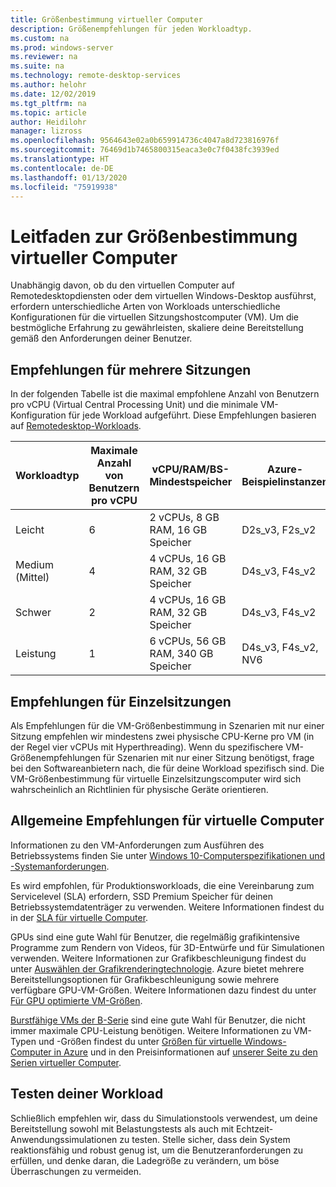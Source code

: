 ```yaml
---
title: Größenbestimmung virtueller Computer
description: Größenempfehlungen für jeden Workloadtyp.
ms.custom: na
ms.prod: windows-server
ms.reviewer: na
ms.suite: na
ms.technology: remote-desktop-services
ms.author: helohr
ms.date: 12/02/2019
ms.tgt_pltfrm: na
ms.topic: article
author: Heidilohr
manager: lizross
ms.openlocfilehash: 9564643e02a0b659914736c4047a8d723816976f
ms.sourcegitcommit: 76469d1b7465800315eaca3e0c7f0438fc3939ed
ms.translationtype: HT
ms.contentlocale: de-DE
ms.lasthandoff: 01/13/2020
ms.locfileid: "75919938"
---
```

# <a name="virtual-machine-sizing-guidance"></a>Leitfaden zur Größenbestimmung virtueller Computer

Unabhängig davon, ob du den virtuellen Computer auf Remotedesktopdiensten oder dem virtuellen Windows-Desktop ausführst, erfordern unterschiedliche Arten von Workloads unterschiedliche Konfigurationen für die virtuellen Sitzungshostcomputer (VM). Um die bestmögliche Erfahrung zu gewährleisten, skaliere deine Bereitstellung gemäß den Anforderungen deiner Benutzer.

## <a name="multi-session-recommendations"></a>Empfehlungen für mehrere Sitzungen

In der folgenden Tabelle ist die maximal empfohlene Anzahl von Benutzern pro vCPU (Virtual Central Processing Unit) und die minimale VM-Konfiguration für jede Workload aufgeführt. Diese Empfehlungen basieren auf [Remotedesktop-Workloads](remote-desktop-workloads.md).

| Workloadtyp | Maximale Anzahl von Benutzern pro vCPU | vCPU/RAM/BS-Mindestspeicher | Azure-Beispielinstanzen | Profilcontainer-Mindestspeicher |
| --- | --- | --- | --- | --- |
| Leicht | 6 | 2 vCPUs, 8 GB RAM, 16 GB Speicher | D2s_v3, F2s_v2 | 30 GB |
| Medium (Mittel) | 4 | 4 vCPUs, 16 GB RAM, 32 GB Speicher | D4s_v3, F4s_v2 | 30 GB |
| Schwer | 2 | 4 vCPUs, 16 GB RAM, 32 GB Speicher | D4s_v3, F4s_v2 | 30 GB |
| Leistung | 1 | 6 vCPUs, 56 GB RAM, 340 GB Speicher | D4s_v3, F4s_v2, NV6 | 30 GB |

## <a name="single-session-recommendations"></a>Empfehlungen für Einzelsitzungen

Als Empfehlungen für die VM-Größenbestimmung in Szenarien mit nur einer Sitzung empfehlen wir mindestens zwei physische CPU-Kerne pro VM (in der Regel vier vCPUs mit Hyperthreading). Wenn du spezifischere VM-Größenempfehlungen für Szenarien mit nur einer Sitzung benötigst, frage bei den Softwareanbietern nach, die für deine Workload spezifisch sind. Die VM-Größenbestimmung für virtuelle Einzelsitzungscomputer wird sich wahrscheinlich an Richtlinien für physische Geräte orientieren.

## <a name="general-virtual-machine-recommendations"></a>Allgemeine Empfehlungen für virtuelle Computer

Informationen zu den VM-Anforderungen zum Ausführen des Betriebssystems finden Sie unter [Windows 10-Computerspezifikationen und -Systemanforderungen](https://www.microsoft.com/windows/windows-10-specifications).

Es wird empfohlen, für Produktionsworkloads, die eine Vereinbarung zum Servicelevel (SLA) erfordern, SSD Premium Speicher für deinen Betriebssystemdatenträger zu verwenden. Weitere Informationen findest du in der [SLA für virtuelle Computer](https://azure.microsoft.com/support/legal/sla/virtual-machines/v1_8/).

GPUs sind eine gute Wahl für Benutzer, die regelmäßig grafikintensive Programme zum Rendern von Videos, für 3D-Entwürfe und für Simulationen verwenden. Weitere Informationen zur Grafikbeschleunigung findest du unter [Auswählen der Grafikrenderingtechnologie](rds-graphics-virtualization.md). Azure bietet mehrere Bereitstellungsoptionen für Grafikbeschleunigung sowie mehrere verfügbare GPU-VM-Größen. Weitere Informationen dazu findest du unter [Für GPU optimierte VM-Größen](https://docs.microsoft.com/azure/virtual-machines/windows/sizes-gpu).

[Burstfähige VMs der B-Serie](https://docs.microsoft.com/azure/virtual-machines/windows/b-series-burstable) sind eine gute Wahl für Benutzer, die nicht immer maximale CPU-Leistung benötigen. Weitere Informationen zu VM-Typen und -Größen findest du unter [Größen für virtuelle Windows-Computer in Azure](https://docs.microsoft.com/azure/virtual-machines/windows/sizes) und in den Preisinformationen auf [unserer Seite zu den Serien virtueller Computer](https://azure.microsoft.com/pricing/details/virtual-machines/series/).

## <a name="test-your-workload"></a>Testen deiner Workload

Schließlich empfehlen wir, dass du Simulationstools verwendest, um deine Bereitstellung sowohl mit Belastungstests als auch mit Echtzeit-Anwendungssimulationen zu testen. Stelle sicher, dass dein System reaktionsfähig und robust genug ist, um die Benutzeranforderungen zu erfüllen, und denke daran, die Ladegröße zu verändern, um böse Überraschungen zu vermeiden.
